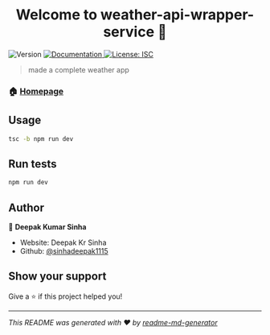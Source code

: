 <h1 align="center">Welcome to weather-api-wrapper-service 👋</h1>
<p>
  <img alt="Version" src="https://img.shields.io/badge/version-1.0.0-blue.svg?cacheSeconds=2592000" />
  <a href="https://www.weatherapi.com/" target="_blank">
    <img alt="Documentation" src="https://img.shields.io/badge/documentation-yes-brightgreen.svg" />
  </a>
  <a href="#" target="_blank">
    <img alt="License: ISC" src="https://img.shields.io/badge/License-ISC-yellow.svg" />
  </a>
</p>

> made a complete weather app

### 🏠 [Homepage](index.ts)

## Usage

```sh
tsc -b npm run dev
```

## Run tests

```sh
npm run dev
```

## Author

👤 **Deepak Kumar Sinha**

* Website: Deepak Kr Sinha
* Github: [@sinhadeepak1115](https://github.com/sinhadeepak1115)

## Show your support

Give a ⭐️ if this project helped you!

***
_This README was generated with ❤️ by [readme-md-generator](https://github.com/kefranabg/readme-md-generator)_
